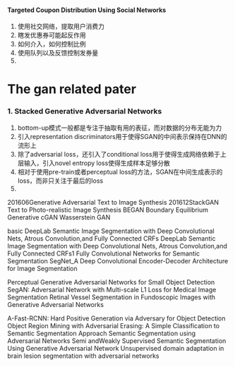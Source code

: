 #### Targeted Coupon Distribution Using Social Networks
1. 使用社交网络，提取用户消费力
2. 瞎发优惠券可能起反作用
3. 如何介入，如何控制比例
4. 使用队列以及反馈控制发券量
5. 


# The gan related pater

### 1. Stacked Generative Adversarial Networks
1. bottom-up模式一般都是专注于抽取有用的表征，而对数据的分布无能为力
2. 引入representation discriminators用于使得SGAN的中间表示保持在DNN的流形上
3. 除了adversarial loss，还引入了conditional loss用于使得生成网络依赖于上层输入，引入novel entropy loss使得生成样本足够分散
4. 相对于使用pre-train或者perceptual loss的方法，SGAN在中间生成表示的loss，而非只关注于最后的loss
5. 

201606Generative Adversarial Text to Image Synthesis
201612StackGAN Text to Photo-realistic Image Synthesis
BEGAN Boundary Equilibrium Generative
cGAN
Wasserstein GAN

basic
DeepLab Semantic Image Segmentation with Deep Convolutional Nets, Atrous Convolution,and Fully Connected CRFs
DeepLab Semantic Image Segmentation with Deep Convolutional Nets, Atrous Convolution,and Fully Connected CRFs1
Fully Convolutional Networks for Semantic Segmentation
SegNet_A Deep Convolutional Encoder-Decoder Architecture for Image Segmentation

Perceptual Generative Adversarial Networks for Small Object Detection
SegAN: Adversarial Network with Multi-scale L1 Loss for
Medical Image Segmentation
Retinal Vessel Segmentation in Fundoscopic
Images with Generative Adversarial Networks

A-Fast-RCNN: Hard Positive Generation via Adversary for Object Detection
Object Region Mining with Adversarial Erasing: A Simple Classification to
Semantic Segmentation Approach
Semantic Segmentation using Adversarial Networks
Semi andWeakly Supervised Semantic Segmentation Using Generative
Adversarial Network
Unsupervised domain adaptation in brain lesion
segmentation with adversarial networks
